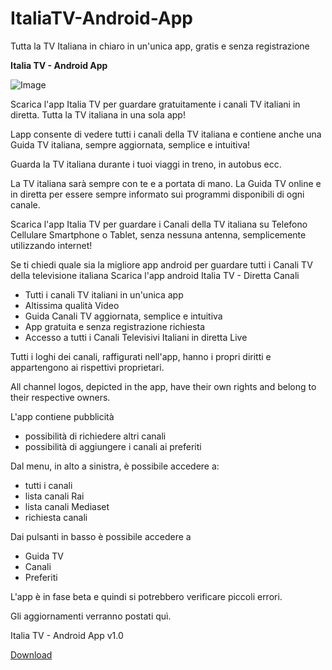 # ItaliaTV-Android-App
Tutta la TV Italiana in chiaro in un'unica app, gratis e senza registrazione

**Italia TV - Android App**

![Image](https://user-images.githubusercontent.com/36555242/238954317-aad57644-17b3-4b22-8f89-aa6b5e00114a.jpg)

Scarica l'app Italia TV per guardare gratuitamente i canali TV italiani in diretta. Tutta la TV italiana in una sola app!

Lapp consente di vedere tutti i canali della TV italiana e contiene anche una Guida TV italiana, sempre aggiornata, semplice e intuitiva!

Guarda la TV italiana durante i tuoi viaggi in treno, in autobus ecc.

La TV italiana sarà sempre con te e a portata di mano.
La Guida TV online e in diretta per essere sempre informato sui programmi disponibili di ogni canale.

Scarica l'app Italia TV per guardare i Canali della TV italiana su Telefono Cellulare Smartphone o Tablet, senza nessuna antenna, semplicemente utilizzando internet!

Se ti chiedi quale sia la migliore app android per guardare tutti i Canali TV della televisione italiana Scarica l'app android Italia TV - Diretta Canali

- Tutti i canali TV italiani in un'unica app
- Altissima qualità Video
- Guida Canali TV aggiornata, semplice e intuitiva
- App gratuita e senza registrazione richiesta
- Accesso a tutti i Canali Televisivi Italiani in diretta Live

Tutti i loghi dei canali, raffigurati nell'app, hanno i propri diritti e appartengono ai rispettivi proprietari. 

All channel logos, depicted in the app, have their own rights and belong to their respective owners.

L'app contiene pubblicità

- possibilità di richiedere altri canali
- possibilità di aggiungere i canali ai preferiti

Dal menu, in alto a sinistra, è possibile accedere a:

- tutti i canali
- lista canali Rai
- lista canali Mediaset
- richiesta canali

Dai pulsanti in basso è possibile accedere a

- Guida TV
- Canali
- Preferiti

L'app è in fase beta e quindi si potrebbero verificare piccoli errori.

Gli aggiornamenti verranno postati quì.

Italia TV - Android App v1.0

[Download](https://mega.nz/file/WCx11RBD#K7cvhwKlY7bJfq708Na1yOYxmkNhe84y7M4wdcQ3K7M)
